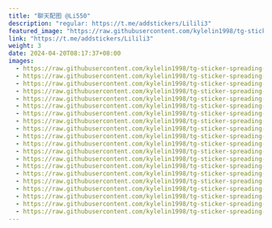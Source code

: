 ```yaml
---
title: "聊天配图 @Li550"
description: "regular: https://t.me/addstickers/Lilili3"
featured_image: "https://raw.githubusercontent.com/kylelin1998/tg-sticker-spreading-worldwide-images/main/img/17c7e05b-b9ec-4de7-9e74-73aef8eb83d6.jpg"
link: "https://t.me/addstickers/Lilili3"
weight: 3
date: 2024-04-20T08:17:37+08:00
images:
  - https://raw.githubusercontent.com/kylelin1998/tg-sticker-spreading-worldwide-images/main/img/17c7e05b-b9ec-4de7-9e74-73aef8eb83d6.jpg
  - https://raw.githubusercontent.com/kylelin1998/tg-sticker-spreading-worldwide-images/main/img/9ef47530-92af-40d8-ab88-92c9608a6ce7.jpg
  - https://raw.githubusercontent.com/kylelin1998/tg-sticker-spreading-worldwide-images/main/img/520fdfee-24a9-4f74-a654-ec0275849388.jpg
  - https://raw.githubusercontent.com/kylelin1998/tg-sticker-spreading-worldwide-images/main/img/691f85e9-701e-4c5b-8090-620cf1403e3e.jpg
  - https://raw.githubusercontent.com/kylelin1998/tg-sticker-spreading-worldwide-images/main/img/2e4eea83-ca26-435c-87fc-1dced9780a5e.jpg
  - https://raw.githubusercontent.com/kylelin1998/tg-sticker-spreading-worldwide-images/main/img/04674b3d-c6cf-491b-abed-994598f647ea.jpg
  - https://raw.githubusercontent.com/kylelin1998/tg-sticker-spreading-worldwide-images/main/img/e4038926-c79c-4eb8-aad4-716abc4b4d95.jpg
  - https://raw.githubusercontent.com/kylelin1998/tg-sticker-spreading-worldwide-images/main/img/9c87c6e7-d5d2-4abb-a3a6-968b2d3f9a9d.jpg
  - https://raw.githubusercontent.com/kylelin1998/tg-sticker-spreading-worldwide-images/main/img/63ab574e-d40d-410d-8a1c-c4680e322bfb.jpg
  - https://raw.githubusercontent.com/kylelin1998/tg-sticker-spreading-worldwide-images/main/img/9546c083-28bc-443c-bf7c-66ff962bb59e.jpg
  - https://raw.githubusercontent.com/kylelin1998/tg-sticker-spreading-worldwide-images/main/img/c7a87950-1b46-47f4-8a5d-3189c3dbd7bb.jpg
  - https://raw.githubusercontent.com/kylelin1998/tg-sticker-spreading-worldwide-images/main/img/e7bbce11-7d72-4e5f-aa99-e8a25d7bb1c4.jpg
  - https://raw.githubusercontent.com/kylelin1998/tg-sticker-spreading-worldwide-images/main/img/cdf23624-270e-41be-ac65-7e84f55865fe.jpg
  - https://raw.githubusercontent.com/kylelin1998/tg-sticker-spreading-worldwide-images/main/img/5f1d1b14-387f-47a3-9ca8-c33339f12aec.jpg
  - https://raw.githubusercontent.com/kylelin1998/tg-sticker-spreading-worldwide-images/main/img/92ce5d85-8a58-4fca-ac29-02cefb3dd112.jpg
  - https://raw.githubusercontent.com/kylelin1998/tg-sticker-spreading-worldwide-images/main/img/7b414afb-bcb8-457e-af47-e3433c250d1b.jpg
  - https://raw.githubusercontent.com/kylelin1998/tg-sticker-spreading-worldwide-images/main/img/7d4cf3d8-bfcf-4e96-b129-6955503125b0.jpg
  - https://raw.githubusercontent.com/kylelin1998/tg-sticker-spreading-worldwide-images/main/img/54dee597-a3b7-4bc7-a061-76a67e7eeb09.jpg
  - https://raw.githubusercontent.com/kylelin1998/tg-sticker-spreading-worldwide-images/main/img/49503d1c-7e7c-4910-b60b-f9be2153d0be.jpg
  - https://raw.githubusercontent.com/kylelin1998/tg-sticker-spreading-worldwide-images/main/img/000fdb22-39f6-46be-b2ca-15cb837da093.jpg
---
```

